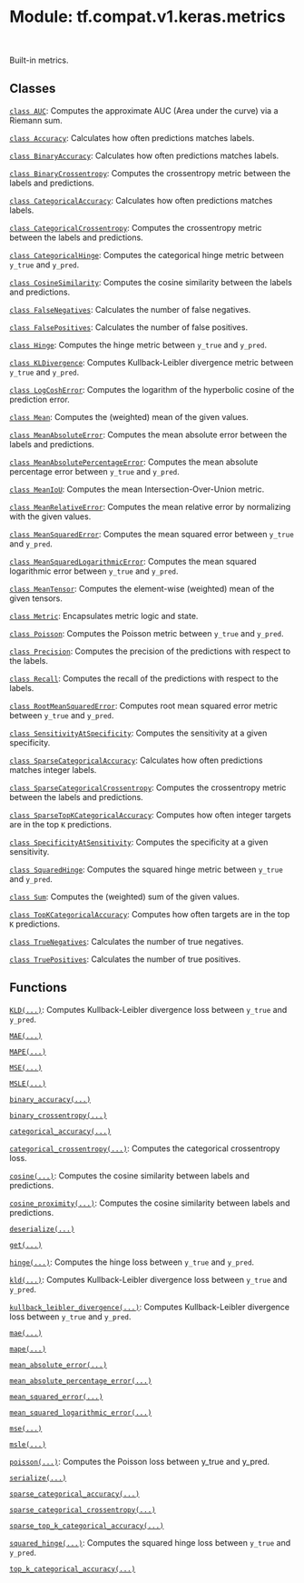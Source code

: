 <div itemscope itemtype="http://developers.google.com/ReferenceObject">
<meta itemprop="name" content="tf.compat.v1.keras.metrics" />
<meta itemprop="path" content="Stable" />
</div>

# Module: tf.compat.v1.keras.metrics


<table class="tfo-notebook-buttons tfo-api" align="left">
</table>



Built-in metrics.



## Classes

[`class AUC`](../../../../tf/keras/metrics/AUC.md): Computes the approximate AUC (Area under the curve) via a Riemann sum.

[`class Accuracy`](../../../../tf/keras/metrics/Accuracy.md): Calculates how often predictions matches labels.

[`class BinaryAccuracy`](../../../../tf/keras/metrics/BinaryAccuracy.md): Calculates how often predictions matches labels.

[`class BinaryCrossentropy`](../../../../tf/keras/metrics/BinaryCrossentropy.md): Computes the crossentropy metric between the labels and predictions.

[`class CategoricalAccuracy`](../../../../tf/keras/metrics/CategoricalAccuracy.md): Calculates how often predictions matches labels.

[`class CategoricalCrossentropy`](../../../../tf/keras/metrics/CategoricalCrossentropy.md): Computes the crossentropy metric between the labels and predictions.

[`class CategoricalHinge`](../../../../tf/keras/metrics/CategoricalHinge.md): Computes the categorical hinge metric between `y_true` and `y_pred`.

[`class CosineSimilarity`](../../../../tf/keras/metrics/CosineSimilarity.md): Computes the cosine similarity between the labels and predictions.

[`class FalseNegatives`](../../../../tf/keras/metrics/FalseNegatives.md): Calculates the number of false negatives.

[`class FalsePositives`](../../../../tf/keras/metrics/FalsePositives.md): Calculates the number of false positives.

[`class Hinge`](../../../../tf/keras/metrics/Hinge.md): Computes the hinge metric between `y_true` and `y_pred`.

[`class KLDivergence`](../../../../tf/keras/metrics/KLDivergence.md): Computes Kullback-Leibler divergence metric between `y_true` and `y_pred`.

[`class LogCoshError`](../../../../tf/keras/metrics/LogCoshError.md): Computes the logarithm of the hyperbolic cosine of the prediction error.

[`class Mean`](../../../../tf/keras/metrics/Mean.md): Computes the (weighted) mean of the given values.

[`class MeanAbsoluteError`](../../../../tf/keras/metrics/MeanAbsoluteError.md): Computes the mean absolute error between the labels and predictions.

[`class MeanAbsolutePercentageError`](../../../../tf/keras/metrics/MeanAbsolutePercentageError.md): Computes the mean absolute percentage error between `y_true` and `y_pred`.

[`class MeanIoU`](../../../../tf/keras/metrics/MeanIoU.md): Computes the mean Intersection-Over-Union metric.

[`class MeanRelativeError`](../../../../tf/keras/metrics/MeanRelativeError.md): Computes the mean relative error by normalizing with the given values.

[`class MeanSquaredError`](../../../../tf/keras/metrics/MeanSquaredError.md): Computes the mean squared error between `y_true` and `y_pred`.

[`class MeanSquaredLogarithmicError`](../../../../tf/keras/metrics/MeanSquaredLogarithmicError.md): Computes the mean squared logarithmic error between `y_true` and `y_pred`.

[`class MeanTensor`](../../../../tf/keras/metrics/MeanTensor.md): Computes the element-wise (weighted) mean of the given tensors.

[`class Metric`](../../../../tf/keras/metrics/Metric.md): Encapsulates metric logic and state.

[`class Poisson`](../../../../tf/keras/metrics/Poisson.md): Computes the Poisson metric between `y_true` and `y_pred`.

[`class Precision`](../../../../tf/keras/metrics/Precision.md): Computes the precision of the predictions with respect to the labels.

[`class Recall`](../../../../tf/keras/metrics/Recall.md): Computes the recall of the predictions with respect to the labels.

[`class RootMeanSquaredError`](../../../../tf/keras/metrics/RootMeanSquaredError.md): Computes root mean squared error metric between `y_true` and `y_pred`.

[`class SensitivityAtSpecificity`](../../../../tf/keras/metrics/SensitivityAtSpecificity.md): Computes the sensitivity at a given specificity.

[`class SparseCategoricalAccuracy`](../../../../tf/keras/metrics/SparseCategoricalAccuracy.md): Calculates how often predictions matches integer labels.

[`class SparseCategoricalCrossentropy`](../../../../tf/keras/metrics/SparseCategoricalCrossentropy.md): Computes the crossentropy metric between the labels and predictions.

[`class SparseTopKCategoricalAccuracy`](../../../../tf/keras/metrics/SparseTopKCategoricalAccuracy.md): Computes how often integer targets are in the top `K` predictions.

[`class SpecificityAtSensitivity`](../../../../tf/keras/metrics/SpecificityAtSensitivity.md): Computes the specificity at a given sensitivity.

[`class SquaredHinge`](../../../../tf/keras/metrics/SquaredHinge.md): Computes the squared hinge metric between `y_true` and `y_pred`.

[`class Sum`](../../../../tf/keras/metrics/Sum.md): Computes the (weighted) sum of the given values.

[`class TopKCategoricalAccuracy`](../../../../tf/keras/metrics/TopKCategoricalAccuracy.md): Computes how often targets are in the top `K` predictions.

[`class TrueNegatives`](../../../../tf/keras/metrics/TrueNegatives.md): Calculates the number of true negatives.

[`class TruePositives`](../../../../tf/keras/metrics/TruePositives.md): Calculates the number of true positives.

## Functions

[`KLD(...)`](../../../../tf/keras/losses/KLD.md): Computes Kullback-Leibler divergence loss between `y_true` and `y_pred`.

[`MAE(...)`](../../../../tf/keras/losses/MAE.md)

[`MAPE(...)`](../../../../tf/keras/losses/MAPE.md)

[`MSE(...)`](../../../../tf/keras/losses/MSE.md)

[`MSLE(...)`](../../../../tf/keras/losses/MSLE.md)

[`binary_accuracy(...)`](../../../../tf/keras/metrics/binary_accuracy.md)

[`binary_crossentropy(...)`](../../../../tf/keras/losses/binary_crossentropy.md)

[`categorical_accuracy(...)`](../../../../tf/keras/metrics/categorical_accuracy.md)

[`categorical_crossentropy(...)`](../../../../tf/keras/losses/categorical_crossentropy.md): Computes the categorical crossentropy loss.

[`cosine(...)`](../../../../tf/keras/losses/cosine_similarity.md): Computes the cosine similarity between labels and predictions.

[`cosine_proximity(...)`](../../../../tf/keras/losses/cosine_similarity.md): Computes the cosine similarity between labels and predictions.

[`deserialize(...)`](../../../../tf/keras/metrics/deserialize.md)

[`get(...)`](../../../../tf/keras/metrics/get.md)

[`hinge(...)`](../../../../tf/keras/losses/hinge.md): Computes the hinge loss between `y_true` and `y_pred`.

[`kld(...)`](../../../../tf/keras/losses/KLD.md): Computes Kullback-Leibler divergence loss between `y_true` and `y_pred`.

[`kullback_leibler_divergence(...)`](../../../../tf/keras/losses/KLD.md): Computes Kullback-Leibler divergence loss between `y_true` and `y_pred`.

[`mae(...)`](../../../../tf/keras/losses/MAE.md)

[`mape(...)`](../../../../tf/keras/losses/MAPE.md)

[`mean_absolute_error(...)`](../../../../tf/keras/losses/MAE.md)

[`mean_absolute_percentage_error(...)`](../../../../tf/keras/losses/MAPE.md)

[`mean_squared_error(...)`](../../../../tf/keras/losses/MSE.md)

[`mean_squared_logarithmic_error(...)`](../../../../tf/keras/losses/MSLE.md)

[`mse(...)`](../../../../tf/keras/losses/MSE.md)

[`msle(...)`](../../../../tf/keras/losses/MSLE.md)

[`poisson(...)`](../../../../tf/keras/losses/poisson.md): Computes the Poisson loss between y_true and y_pred.

[`serialize(...)`](../../../../tf/keras/metrics/serialize.md)

[`sparse_categorical_accuracy(...)`](../../../../tf/keras/metrics/sparse_categorical_accuracy.md)

[`sparse_categorical_crossentropy(...)`](../../../../tf/keras/losses/sparse_categorical_crossentropy.md)

[`sparse_top_k_categorical_accuracy(...)`](../../../../tf/keras/metrics/sparse_top_k_categorical_accuracy.md)

[`squared_hinge(...)`](../../../../tf/keras/losses/squared_hinge.md): Computes the squared hinge loss between `y_true` and `y_pred`.

[`top_k_categorical_accuracy(...)`](../../../../tf/keras/metrics/top_k_categorical_accuracy.md)

